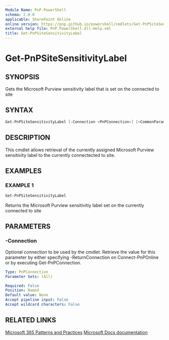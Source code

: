 ```yaml
---
Module Name: PnP.PowerShell
schema: 2.0.0
applicable: SharePoint Online
online version: https://pnp.github.io/powershell/cmdlets/Get-PnPSiteSensitivityLabel.html
external help file: PnP.PowerShell.dll-Help.xml
title: Get-PnPSiteSensitivityLabel
---
```

  
# Get-PnPSiteSensitivityLabel

## SYNOPSIS
Gets the Microsoft Purview sensitivity label that is set on the connected to site

## SYNTAX

```powershell
Get-PnPSiteSensitivityLabel [-Connection <PnPConnection>] [<CommonParameters>]
```

## DESCRIPTION
This cmdlet allows retrieval of the currently assigned Microsoft Purview sensitivity label to the currently connectected to site.

## EXAMPLES

### EXAMPLE 1
```powershell
Get-PnPSiteSensitivityLabel
```

Returns the Microsoft Purview sensitivitiy label set on the currently connected to site

## PARAMETERS

### -Connection
Optional connection to be used by the cmdlet. Retrieve the value for this parameter by either specifying -ReturnConnection on Connect-PnPOnline or by executing Get-PnPConnection.

```yaml
Type: PnPConnection
Parameter Sets: (All)

Required: False
Position: Named
Default value: None
Accept pipeline input: False
Accept wildcard characters: False
```

## RELATED LINKS

[Microsoft 365 Patterns and Practices](https://aka.ms/m365pnp)
[Microsoft Docs documentation](https://docs.microsoft.com/sharepoint/dev/solution-guidance/modern-experience-site-classification#programmatically-read-the-classification-of-a-site)